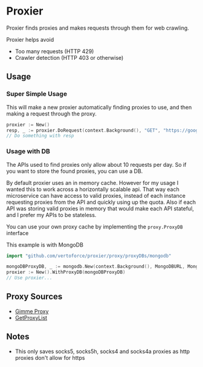 # Proxier

Proxier finds proxies and makes requests through them for web crawling.

Proxier helps avoid

- Too many requests (HTTP 429)
- Crawler detection (HTTP 403 or otherwise)

## Usage

### Super Simple Usage

This will make a new proxier automatically finding proxies to use, and then making a request through the proxy.

```go
proxier := New()
resp, _ := proxier.DoRequest(context.Background(), "GET", "https://google.com", nil)
// Do something with resp
```

### Usage with DB

The APIs used to find proxies only allow about 10 requests per day.  So if you want to store the found proxies, you can use a DB.

By default proxier uses an in memory cache. However for my usage I wanted this to work across a horizontally scalable api.  That way each microservice can have access to valid proxies, instead of each instance requesting proxies from the API and quickly using up the quota.
Also if each API was storing valid proxies in memory that would make each API stateful, and I prefer my APIs to be stateless.

You can use your own proxy cache by implementing the `proxy.ProxyDB` interface

This example is with MongoDB

```go
import "github.com/vertoforce/proxier/proxy/proxyDBs/mongodb"

mongoDBProxyDB, _ := mongodb.New(context.Background(), MongoDBURL, MongoDB, MongoCollection)
proxier := New().WithProxyDB(mongoDBProxyDB)
// Use proxier...
```

## Proxy Sources

- [Gimme Proxy](https://gimmeproxy.com/api/getProxy)
- [GetProxyList](https://api.getproxylist.com/proxy)

## Notes

- This only saves socks5, socks5h, socks4 and socks4a proxies as http proxies don't allow for https
